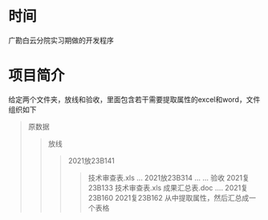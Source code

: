 # 时间
广勘白云分院实习期做的开发程序
# 项目简介
给定两个文件夹，放线和验收，里面包含若干需要提取属性的excel和word，文件组织如下
> 原数据
>> 放线
>>> 2021放23B141
>>>> 技术审查表.xls
>>>> ...
>>> 2021放23B314
>>> ...
>>> ...
>> 验收
>>> 2021复23B133
>>>> 技术审查表.xls
>>>> 成果汇总表.doc
>>>> ....
>>> 2021复23B160
>>> 2021复23B162
从中提取属性，然后汇总成一个表格